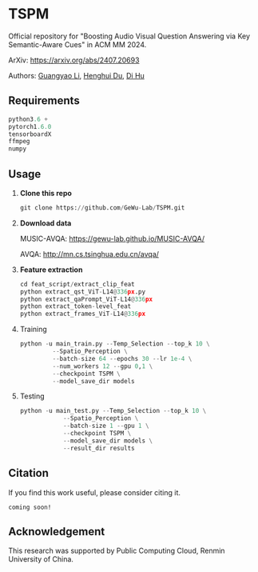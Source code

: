 # TSPM
Official repository for "Boosting Audio Visual Question Answering via Key Semantic-Aware Cues" in ACM MM 2024.

ArXiv: https://arxiv.org/abs/2407.20693

Authors: [Guangyao Li](https://ayameyao.github.io/), [Henghui Du](),  [Di Hu](https://dtaoo.github.io/index.html)



## Requirements

```python
python3.6 +
pytorch1.6.0
tensorboardX
ffmpeg
numpy
```



## Usage

1. **Clone this repo**

   ```python
   git clone https://github.com/GeWu-Lab/TSPM.git
   ```

2. **Download data**

   MUSIC-AVQA: https://gewu-lab.github.io/MUSIC-AVQA/

   AVQA: http://mn.cs.tsinghua.edu.cn/avqa/

3. **Feature extraction**

   ```python
   cd feat_script/extract_clip_feat
   python extract_qst_ViT-L14@336px.py
   python extract_qaPrompt_ViT-L14@336px
   python extract_token-level_feat
   python extract_frames_ViT-L14@336px
   ```

4. Training

   ```python
   python -u main_train.py --Temp_Selection --top_k 10 \
   			--Spatio_Perception \
   			--batch-size 64 --epochs 30 --lr 1e-4 \
   			--num_workers 12 --gpu 0,1 \
   			--checkpoint TSPM \
   			--model_save_dir models
   ```

5. Testing

   ```python
   python -u main_test.py --Temp_Selection --top_k 10 \
   		       --Spatio_Perception \
   		       --batch-size 1 --gpu 1 \
   		       --checkpoint TSPM \
   		       --model_save_dir models \
   		       --result_dir results
   ```




## Citation

If you find this work useful, please consider citing it.

```
coming soon!
```



## Acknowledgement

This research was supported by Public Computing Cloud, Renmin University of China.
